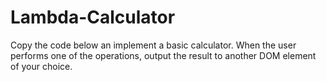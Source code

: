 # Lambda-Calculator

<!-- Create an HTML file that has two input fields to accept the two numbers to perform operations on. -->
<!-- Create 4 buttons to perform each of the basic mathematical functions (add, subtract, multiply, divide). -->
<!-- In your JavaScript, put an event listener on each of the buttons. -->
Copy the code below an implement a basic calculator.
When the user performs one of the operations, output the result to another DOM element of your choice.
